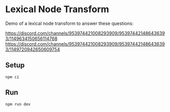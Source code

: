 # Lexical Node Transform

Demo of a lexical node transform to answer these questions:

https://discord.com/channels/953974421008293909/953974421486436393/1149634150656114768
https://discord.com/channels/953974421008293909/953974421486436393/1149720942650609754

## Setup

```
npm ci
```

## Run

```
npm run dev
```
